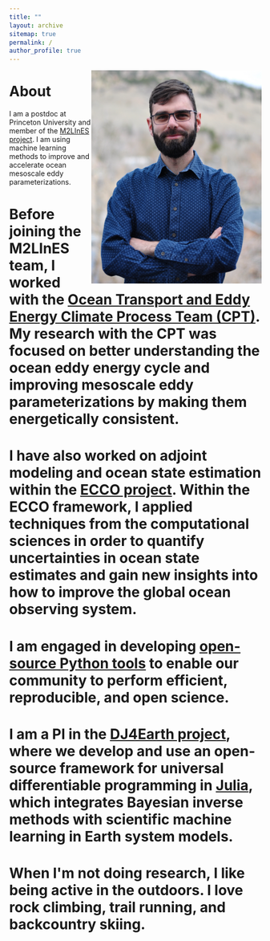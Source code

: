 ```yaml
---
title: ""
layout: archive
sitemap: true
permalink: /
author_profile: true
---
```


<img src="/assets/images/lorenzozampieri.JPG" width="340px" alt="Lorenzo Zampieri" align="right" padding="20px" />

# About

I am a postdoc at Princeton University and member of the [M2LInES project](https://m2lines.github.io/). I am using machine learning methods to improve and accelerate ocean mesoscale eddy parameterizations.

# Before joining the M2LInES team, I worked with the [Ocean Transport and Eddy Energy Climate Process Team (CPT)](https://ocean-eddy-cpt.github.io/). My research with the CPT was focused on better understanding the ocean eddy energy cycle and improving mesoscale eddy parameterizations by making them energetically consistent.
# I have also worked on adjoint modeling and ocean state estimation within the [ECCO project](https://ecco-group.org/). Within the ECCO framework, I applied techniques from the computational sciences in order to quantify uncertainties in ocean state estimates and gain new insights into how to improve the global ocean observing system. 

# I am engaged in developing [open-source Python tools](https://gcm-filters.readthedocs.io/en/latest/) to enable our community to perform efficient, reproducible, and open science. 
# I am a PI in the [DJ4Earth project](https://dj4earth.github.io/), where we develop and use an open-source framework for universal differentiable programming in [Julia](https://julialang.org/), which integrates Bayesian inverse methods with scientific machine learning in Earth system models.

# When I'm not doing research, I like being active in the outdoors. I love rock climbing, trail running, and backcountry skiing.
